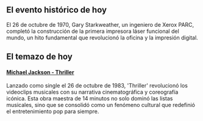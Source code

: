 ## El evento histórico de hoy
El 26 de octubre de 1970, Gary Starkweather, un ingeniero de Xerox PARC, completó la construcción de la primera impresora láser funcional del mundo, un hito fundamental que revolucionó la oficina y la impresión digital.

## El temazo de hoy
#### [Michael Jackson - Thriller](https://www.youtube.com/watch?v=sOnqjkJTMaA)
Lanzado como single el 26 de octubre de 1983, 'Thriller' revolucionó los videoclips musicales con su narrativa cinematográfica y coreografía icónica. Esta obra maestra de 14 minutos no solo dominó las listas musicales, sino que se consolidó como un fenómeno cultural que redefinió el entretenimiento pop para siempre.

